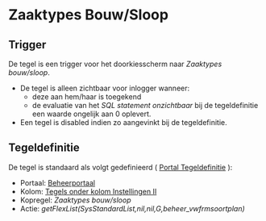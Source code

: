 # Zaaktypes Bouw/Sloop

## Trigger

De tegel is een trigger voor het doorkiesscherm naar *Zaaktypes bouw/sloop*.

- De tegel is alleen zichtbaar voor inlogger wanneer:
  - deze aan hem/haar is toegekend
  - de evaluatie van het *SQL statement onzichtbaar* bij de tegeldefinitie een waarde ongelijk aan 0 oplevert.
- Een tegel is disabled indien zo aangevinkt bij de tegeldefinitie.

## Tegeldefinitie

De tegel is standaard als volgt gedefinieerd ( [Portal Tegeldefinitie](/docs/instellen_inrichten/portaldefinitie/portal_tegel.md) ):

- Portaal: [Beheerportaal](/docs/probleemoplossing/portalen_en_moduleschermen/beheerportaal.md)
- Kolom: [Tegels onder kolom Instellingen II](/docs/probleemoplossing/portalen_en_moduleschermen/beheerportaal/tegels_onder_kolom_instellingen_ii.md)
- Kopregel: *Zaaktypes bouw/sloop*
- Actie: *getFlexList(SysStandardList,nil,nil,G,beheer_vwfrmsoortplan)*
